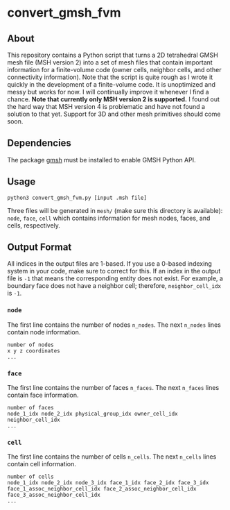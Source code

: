 # convert_gmsh_fvm
## About
This repository contains a Python script that turns a 2D tetrahedral GMSH mesh file (MSH version 2) into a set of mesh files that contain important information for a finite-volume code (owner cells, neighbor cells, and other connectivity information). Note that the script is quite rough as I wrote it quickly in the development of a finite-volume code. It is unoptimized and messy but works for now. I will continually improve it whenever I find a chance. **Note that currently only MSH version 2 is supported.** I found out the hard way that MSH version 4 is problematic and have not found a solution to that yet. Support for 3D and other mesh primitives should come soon.
## Dependencies
The package [gmsh](https://pypi.org/project/gmsh/) must be installed to enable GMSH Python API.
## Usage

    python3 convert_gmsh_fvm.py [input .msh file]
    
 Three files will be generated in `mesh/` (make sure this directory is available): `node`, `face`, `cell` which contains information for mesh nodes, faces, and cells, respectively.
 
 ## Output Format
 All indices in the output files are 1-based. If you use a 0-based indexing system in your code, make sure to correct for this. If an index in the output file is `-1` that means the corresponding entity does not exist. For example, a boundary face does not have a neighbor cell; therefore, `neighbor_cell_idx` is `-1`.
 ### `node`
 The first line contains the number of nodes `n_nodes`. The next  `n_nodes` lines contain node information.

    number of nodes
	x y z coordinates
	...
 ### `face`
 The first line contains the number of faces `n_faces`. The next  `n_faces` lines contain face information.

    number of faces
	node_1_idx node_2_idx physical_group_idx owner_cell_idx neighbor_cell_idx
	...
 ### `cell`
 The first line contains the number of cells `n_cells`. The next  `n_cells` lines contain cell information.

    number of cells
	node_1_idx node_2_idx node_3_idx face_1_idx face_2_idx face_3_idx face_1_assoc_neighbor_cell_idx face_2_assoc_neighbor_cell_idx face_3_assoc_neighbor_cell_idx
	...
